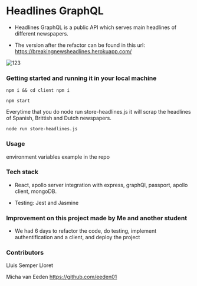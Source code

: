 # Headlines GraphQL

* Headlines GraphQL is a public API which serves main headlines of different newspapers.

* The version after the refactor can be found in this url: https://breakingnewsheadlines.herokuapp.com/

![123](https://user-images.githubusercontent.com/58423269/77821764-04e68e00-70ed-11ea-855c-8e1551bb9289.png)

 
 ### Getting started and running it in your local machine
 
 `npm i && cd client npm i`
 
 `npm start`
 
Everytime that you do node run store-headlines.js it will scrap the headlines of Spanish, Brittish and Dutch newspapers.
 
 `node run store-headlines.js`
 
### Usage

environment variables example in the repo

### Tech stack

 * React, apollo server integration with express, graphQl, passport, apollo client, mongoDB.
 
 * Testing: Jest and Jasmine


### Improvement on this project made by Me and another student

 * We had 6 days to refactor the code, do testing, implement authentification and a client, and deploy the project
 
 ### Contributors
 
 Lluis Semper Lloret
 
 Micha van Eeden https://github.com/eeden01

